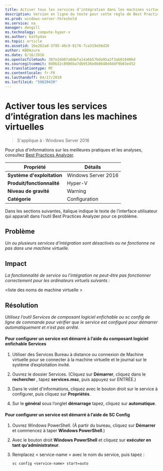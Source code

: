 ```yaml
---
title: Activer tous les services d’intégration dans les machines virtuelles
description: Version en ligne du texte pour cette règle de Best Practices Analyzer.
ms.prod: windows-server-threshold
ms.service: na
manager: dongill
ms.technology: compute-hyper-v
ms.author: kathydav
ms.topic: article
ms.assetid: 16e202ad-3795-40c9-8176-7ca319e56d26
author: KBDAzure
ms.date: 8/16/2016
ms.openlocfilehash: 307e2d407a0defa14a6b57bda95a2f3ab018406d
ms.sourcegitcommit: 0d0b32c8986ba7db9536e0b8648d4ddf9b03e452
ms.translationtype: MT
ms.contentlocale: fr-FR
ms.lasthandoff: 04/17/2019
ms.locfileid: "59829430"
---
```

# <a name="enable-all-integration-services-in-virtual-machines"></a>Activer tous les services d’intégration dans les machines virtuelles

>S'applique à : Windows Server 2016

Pour plus d'informations sur les meilleures pratiques et les analyses, consultez [Best Practices Analyzer](https://go.microsoft.com/fwlink/?LinkId=122786).  
  
|Propriété|Détails|  
|-|-|  
|**Système d'exploitation**|Windows Server 2016|  
|**Produit/fonctionnalité**|Hyper-V|  
|**Niveau de gravité**|Warning|  
|**Catégorie**|Configuration|  
  
Dans les sections suivantes, italique indique le texte de l’interface utilisateur qui apparaît dans l’outil Best Practices Analyzer pour ce problème.  
  
## <a name="issue"></a>Problème  
  
*Un ou plusieurs services d’intégration sont désactivés ou ne fonctionne ne pas dans une machine virtuelle.*  
  
## <a name="impact"></a>Impact  
  
*La fonctionnalité de service ou l’intégration ne peut-être pas fonctionner correctement pour les ordinateurs virtuels suivants :*  
  
\<liste des noms de machine virtuelle >  
  
## <a name="resolution"></a>Résolution  
  
*Utilisez l’outil Services de composant logiciel enfichable ou sc config de ligne de commande pour vérifier que le service est configuré pour démarrer automatiquement et n’est pas arrêté.*  
  
#### <a name="to-configure-how-a-service-is-started-using-the-services-snap-in"></a>Pour configurer un service est démarré à l’aide du composant logiciel enfichable Services  
  
1.  Utiliser des Services Bureau à distance ou connexion de Machine virtuelle pour se connecter à la machine virtuelle et le journal sur le système d’exploitation invité.  
  
2.  Ouvrez le dossier Services. (Cliquez sur **Démarrer**, cliquez dans le **rechercher** , tapez **services.msc**, puis appuyez sur ENTRÉE.)  
  
3.  Dans le volet d'informations, cliquez avec le bouton droit sur le service à configurer, puis cliquez sur **Propriétés**.  
  
4.  Sur le **général** sous l’onglet **démarrage** tapez, cliquez sur **automatique**.  
  
#### <a name="to-configure-how-a-service-is-started-using-sc-config"></a>Pour configurer un service est démarré à l’aide de SC Config  
  
1.  Ouvrez Windows PowerShell. (À partir du bureau, cliquez sur **Démarrer** et commencez à taper **Windows PowerShell**.)  
  
2.  Avec le bouton droit **Windows PowerShell** et cliquez sur **exécuter en tant qu’administrateur**.  
  
3.  Remplacez < service-name > avec le nom du service, puis tapez :  
  
    ```  
    sc config <service-name> start=auto  
    ```  
  


